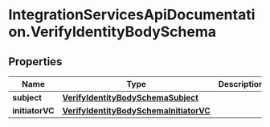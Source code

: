 # IntegrationServicesApiDocumentation.VerifyIdentityBodySchema

## Properties
Name | Type | Description | Notes
------------ | ------------- | ------------- | -------------
**subject** | [**VerifyIdentityBodySchemaSubject**](VerifyIdentityBodySchemaSubject.md) |  | 
**initiatorVC** | [**VerifyIdentityBodySchemaInitiatorVC**](VerifyIdentityBodySchemaInitiatorVC.md) |  | [optional] 
